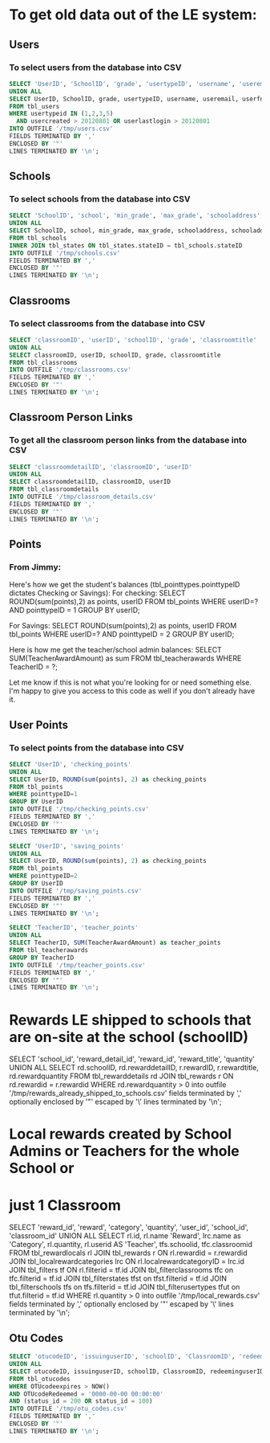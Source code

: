 # To get old data out of the LE system:

## Users
### To select users from the database into CSV
```sql
SELECT 'UserID', 'SchoolID', 'grade', 'usertypeID', 'username', 'useremail', 'userfname', 'userlname', 'dateofbirth', 'recoverypassword'
UNION ALL
SELECT UserID, SchoolID, grade, usertypeID, username, useremail, userfname, userlname, dateofbirth, recoverypassword
FROM tbl_users
WHERE usertypeid IN (1,2,3,5)
  AND usercreated > 20120801 OR userlastlogin > 20120801
INTO OUTFILE '/tmp/users.csv'
FIELDS TERMINATED BY ','
ENCLOSED BY '"'
LINES TERMINATED BY '\n';
```

## Schools
### To select schools from the database into CSV
```sql
SELECT 'SchoolID', 'school', 'min_grade', 'max_grade', 'schooladdress', 'schooladdress2', 'city', 'state', 'schoolzip', 'schoolphone', 'lat', 'lon', 'timezone', 'gmtoffset', 'distribution_model'
UNION ALL
SELECT SchoolID, school, min_grade, max_grade, schooladdress, schooladdress2, cityID, tbl_states.state, schoolzip, schoolphone, lat, lon, timezone, gmtoffset, distribution_model
FROM tbl_schools
INNER JOIN tbl_states ON tbl_states.stateID = tbl_schools.stateID
INTO OUTFILE '/tmp/schools.csv'
FIELDS TERMINATED BY ','
ENCLOSED BY '"'
LINES TERMINATED BY '\n';
```

## Classrooms
### To select classrooms from the database into CSV
```sql
SELECT 'classroomID', 'userID', 'schoolID', 'grade', 'classroomtitle'
UNION ALL
SELECT classroomID, userID, schoolID, grade, classroomtitle
FROM tbl_classrooms
INTO OUTFILE '/tmp/classrooms.csv'
FIELDS TERMINATED BY ','
ENCLOSED BY '"'
LINES TERMINATED BY '\n';
```

## Classroom Person Links
### To get all the classroom person links from the database into CSV
```sql
SELECT 'classroomdetailID', 'classroomID', 'userID'
UNION ALL
SELECT classroomdetailID, classroomID, userID
FROM tbl_classroomdetails
INTO OUTFILE '/tmp/classroom_details.csv'
FIELDS TERMINATED BY ','
ENCLOSED BY '"'
LINES TERMINATED BY '\n';
```


## Points
### From Jimmy:
Here's how we get the student's balances (tbl_pointtypes.pointtypeID dictates Checking or Savings):
For checking:
SELECT ROUND(sum(points),2) as points, userID FROM tbl_points WHERE userID=? AND pointtypeID = 1 GROUP BY userID;

For Savings:
SELECT ROUND(sum(points),2) as points, userID FROM tbl_points WHERE userID=? AND pointtypeID = 2 GROUP BY userID;

Here is how me get the teacher/school admin balances:
SELECT SUM(TeacherAwardAmount) as sum FROM tbl_teacherawards WHERE TeacherID = ?;

Let me know if this is not what you're looking for or need something else.  I'm happy to give you access to this code as well if you don't already have it.
## User Points
### To select points from the database into CSV
```sql
SELECT 'UserID', 'checking_points'
UNION ALL
SELECT UserID, ROUND(sum(points), 2) as checking_points
FROM tbl_points
WHERE pointtypeID=1
GROUP BY UserID
INTO OUTFILE '/tmp/checking_points.csv'
FIELDS TERMINATED BY ','
ENCLOSED BY '"'
LINES TERMINATED BY '\n';
```

```sql
SELECT 'UserID', 'saving_points'
UNION ALL
SELECT UserID, ROUND(sum(points), 2) as checking_points
FROM tbl_points
WHERE pointtypeID=2
GROUP BY UserID
INTO OUTFILE '/tmp/saving_points.csv'
FIELDS TERMINATED BY ','
ENCLOSED BY '"'
LINES TERMINATED BY '\n';
```

```sql
SELECT 'TeacherID', 'teacher_points'
UNION ALL
SELECT TeacherID, SUM(TeacherAwardAmount) as teacher_points
FROM tbl_teacherawards
GROUP BY TeacherID
INTO OUTFILE '/tmp/teacher_points.csv'
FIELDS TERMINATED BY ','
ENCLOSED BY '"'
LINES TERMINATED BY '\n';
```

# Rewards LE shipped to schools that are on-site at the school (schoolID)
SELECT 'school_id', 'reward_detail_id', 'reward_id', 'reward_title', 'quantity'
UNION ALL
SELECT rd.schoolID, rd.rewarddetailID, r.rewardID, r.rewardtitle, rd.rewardquantity 
FROM tbl_rewarddetails rd 
JOIN tbl_rewards r ON rd.rewardid = r.rewardid 
WHERE rd.rewardquantity > 0 
into outfile '/tmp/rewards_already_shipped_to_schools.csv'
fields terminated by ','
optionally enclosed by '"'
escaped by '\\'
lines terminated by '\n';

# Local rewards created by School Admins or Teachers for the whole School or
# just 1 Classroom
SELECT 'reward_id', 'reward', 'category', 'quantity', 'user_id', 'school_id', 'classroom_id'
UNION ALL
SELECT rl.id, rl.name 'Reward', lrc.name as 'Category', rl.quantity, rl.userid AS 'Teacher', tfs.schoolid, tfc.classroomid
FROM tbl_rewardlocals rl
JOIN tbl_rewards r ON rl.rewardid = r.rewardid
JOIN tbl_localrewardcategories lrc ON rl.localrewardcategoryID = lrc.id
JOIN tbl_filters tf ON rl.filterid = tf.id
JOIN tbl_filterclassrooms tfc on tfc.filterid = tf.id
JOIN tbl_filterstates tfst on tfst.filterid = tf.id
JOIN tbl_filterschools tfs on tfs.filterid = tf.id
JOIN tbl_filterusertypes tfut on tfut.filterid = tf.id
WHERE rl.quantity > 0 
into outfile '/tmp/local_rewards.csv'
fields terminated by ','
optionally enclosed by '"'
escaped by '\\'
lines terminated by '\n';

## Otu Codes
```sql
SELECT 'otucodeID', 'issuinguserID', 'schoolID', 'ClassroomID', 'redeeminguserID', 'OTUcode', 'otucodepoint', 'OTUcodeexpires', 'OTUcodeDate', 'OTUcodeRedeemed', 'OTUCodePrinted', 'ebuck', 'status_id', 'TeacherAwardID'
UNION ALL
SELECT otucodeID, issuinguserID, schoolID, ClassroomID, redeeminguserID, OTUcode, otucodepoint, OTUcodeexpires, OTUcodeDate, OTUcodeRedeemed, OTUCodePrinted, ebuck, status_id, TeacherAwardID
FROM tbl_otucodes
WHERE OTUcodeexpires > NOW()
AND OTUcodeRedeemed = '0000-00-00 00:00:00'
AND (status_id = 200 OR status_id = 100)
INTO OUTFILE '/tmp/otu_codes.csv'
FIELDS TERMINATED BY ','
ENCLOSED BY '"'
LINES TERMINATED BY '\n';
```
